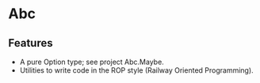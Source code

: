 # Abc

Features
--------

- A pure Option type; see project Abc.Maybe.
- Utilities to write code in the ROP style (Railway Oriented Programming).
